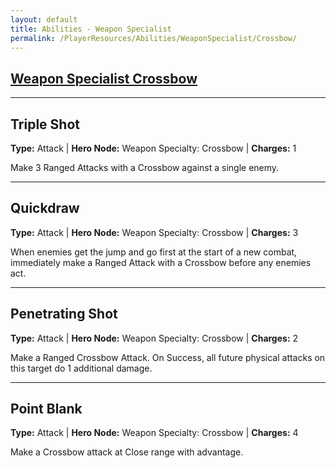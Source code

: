 ```yaml
---
layout: default
title: Abilities - Weapon Specialist
permalink: /PlayerResources/Abilities/WeaponSpecialist/Crossbow/
---
```

## [Weapon Specialist Crossbow](#Crossbow)

------------------------------------------------
## Triple Shot

**Type:** Attack 
| **Hero Node:** Weapon Specialty: Crossbow 
| **Charges:** 1

Make 3 Ranged Attacks with a Crossbow against a single enemy.

------------------------------------------------
## Quickdraw

**Type:** Attack 
| **Hero Node:** Weapon Specialty: Crossbow 
| **Charges:** 3

When enemies get the jump and go first at the start of a new combat, immediately make a Ranged Attack with a Crossbow before any enemies act.

------------------------------------------------
## Penetrating Shot

**Type:** Attack 
| **Hero Node:** Weapon Specialty: Crossbow 
| **Charges:** 2

Make a Ranged Crossbow Attack. On Success, all future physical attacks on this target do 1 additional damage.

------------------------------------------------
## Point Blank

**Type:** Attack 
| **Hero Node:** Weapon Specialty: Crossbow 
| **Charges:** 4

Make a Crossbow attack at Close range with advantage.